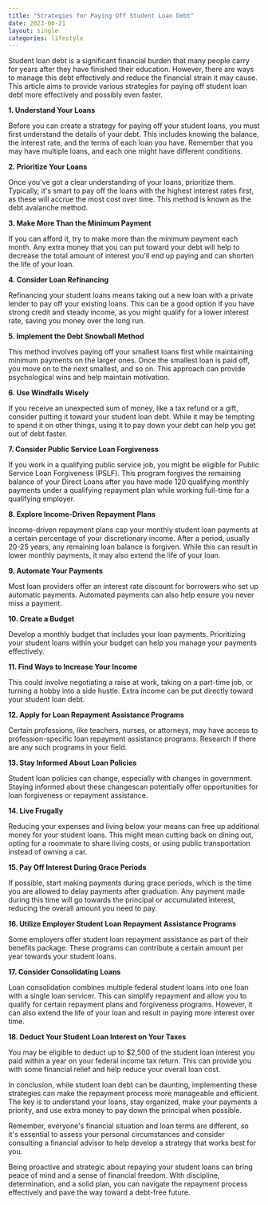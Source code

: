 ```yaml
---
title: "Strategies for Paying Off Student Loan Debt"
date: 2023-06-21
layout: single
categories: lifestyle
---
```

Student loan debt is a significant financial burden that many people carry for years after they have finished their education. However, there are ways to manage this debt effectively and reduce the financial strain it may cause. This article aims to provide various strategies for paying off student loan debt more effectively and possibly even faster.

**1. Understand Your Loans**

Before you can create a strategy for paying off your student loans, you must first understand the details of your debt. This includes knowing the balance, the interest rate, and the terms of each loan you have. Remember that you may have multiple loans, and each one might have different conditions.

**2. Prioritize Your Loans**

Once you've got a clear understanding of your loans, prioritize them. Typically, it's smart to pay off the loans with the highest interest rates first, as these will accrue the most cost over time. This method is known as the debt avalanche method.

**3. Make More Than the Minimum Payment**

If you can afford it, try to make more than the minimum payment each month. Any extra money that you can put toward your debt will help to decrease the total amount of interest you'll end up paying and can shorten the life of your loan.

**4. Consider Loan Refinancing**

Refinancing your student loans means taking out a new loan with a private lender to pay off your existing loans. This can be a good option if you have strong credit and steady income, as you might qualify for a lower interest rate, saving you money over the long run.

**5. Implement the Debt Snowball Method**

This method involves paying off your smallest loans first while maintaining minimum payments on the larger ones. Once the smallest loan is paid off, you move on to the next smallest, and so on. This approach can provide psychological wins and help maintain motivation.

**6. Use Windfalls Wisely**

If you receive an unexpected sum of money, like a tax refund or a gift, consider putting it toward your student loan debt. While it may be tempting to spend it on other things, using it to pay down your debt can help you get out of debt faster.

**7. Consider Public Service Loan Forgiveness**

If you work in a qualifying public service job, you might be eligible for Public Service Loan Forgiveness (PSLF). This program forgives the remaining balance of your Direct Loans after you have made 120 qualifying monthly payments under a qualifying repayment plan while working full-time for a qualifying employer.

**8. Explore Income-Driven Repayment Plans**

Income-driven repayment plans cap your monthly student loan payments at a certain percentage of your discretionary income. After a period, usually 20-25 years, any remaining loan balance is forgiven. While this can result in lower monthly payments, it may also extend the life of your loan.

**9. Automate Your Payments**

Most loan providers offer an interest rate discount for borrowers who set up automatic payments. Automated payments can also help ensure you never miss a payment.

**10. Create a Budget**

Develop a monthly budget that includes your loan payments. Prioritizing your student loans within your budget can help you manage your payments effectively.

**11. Find Ways to Increase Your Income**

This could involve negotiating a raise at work, taking on a part-time job, or turning a hobby into a side hustle. Extra income can be put directly toward your student loan debt.

**12. Apply for Loan Repayment Assistance Programs**

Certain professions, like teachers, nurses, or attorneys, may have access to profession-specific loan repayment assistance programs. Research if there are any such programs in your field.

**13. Stay Informed About Loan Policies**

Student loan policies can change, especially with changes in government. Staying informed about these changescan potentially offer opportunities for loan forgiveness or repayment assistance.

**14. Live Frugally**

Reducing your expenses and living below your means can free up additional money for your student loans. This might mean cutting back on dining out, opting for a roommate to share living costs, or using public transportation instead of owning a car.

**15. Pay Off Interest During Grace Periods**

If possible, start making payments during grace periods, which is the time you are allowed to delay payments after graduation. Any payment made during this time will go towards the principal or accumulated interest, reducing the overall amount you need to pay.

**16. Utilize Employer Student Loan Repayment Assistance Programs**

Some employers offer student loan repayment assistance as part of their benefits package. These programs can contribute a certain amount per year towards your student loans.

**17. Consider Consolidating Loans**

Loan consolidation combines multiple federal student loans into one loan with a single loan servicer. This can simplify repayment and allow you to qualify for certain repayment plans and forgiveness programs. However, it can also extend the life of your loan and result in paying more interest over time.

**18. Deduct Your Student Loan Interest on Your Taxes**

You may be eligible to deduct up to $2,500 of the student loan interest you paid within a year on your federal income tax return. This can provide you with some financial relief and help reduce your overall loan cost.

In conclusion, while student loan debt can be daunting, implementing these strategies can make the repayment process more manageable and efficient. The key is to understand your loans, stay organized, make your payments a priority, and use extra money to pay down the principal when possible.

Remember, everyone's financial situation and loan terms are different, so it's essential to assess your personal circumstances and consider consulting a financial advisor to help develop a strategy that works best for you.

Being proactive and strategic about repaying your student loans can bring peace of mind and a sense of financial freedom. With discipline, determination, and a solid plan, you can navigate the repayment process effectively and pave the way toward a debt-free future.